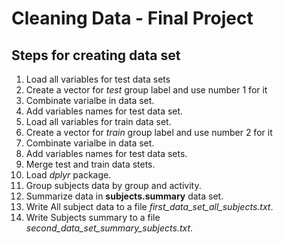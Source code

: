 # Cleaning Data - Final Project
## Steps for creating data set
1. Load all variables for test data sets
2. Create a vector for *test* group label and use number 1 for it
3. Combinate varialbe in data set.
4. Add variables names for test data set.
5. Load all variables for train data set.
6. Create a vector for *train* group label and use number 2 for it
7. Combinate varialbe in data set.
8. Add variables names for test data sets.
9. Merge test and train data stets.
9. Load *dplyr* package.
10. Group subjects data by group and activity.
11. Summarize data in **subjects.summary** data set.
12. Write All subject data to a file *first_data_set_all_subjects.txt*.
13. Write Subjects summary to a file *second_data_set_summary_subjects.txt*.
 

